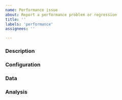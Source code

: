 ```yaml
---
name: Performance issue
about: Report a performance problem or regression
title: ''
labels: 'performance'
assignees: ''

---
```


### Description

<!-- Describe the performance issue and affected MudBlazor components. Include minimal reproduction steps if possible. -->

### Configuration

<!-- 
* MudBlazor version
* .NET version
* Blazor type (Server/WebAssembly)
* OS/Browser
-->

### Data

<!-- Include benchmark results, performance measurements, dataset size, etc. -->

### Analysis

<!-- If you have ideas about the cause (excessive re-renders, large DOM updates, etc.), share them here. -->
